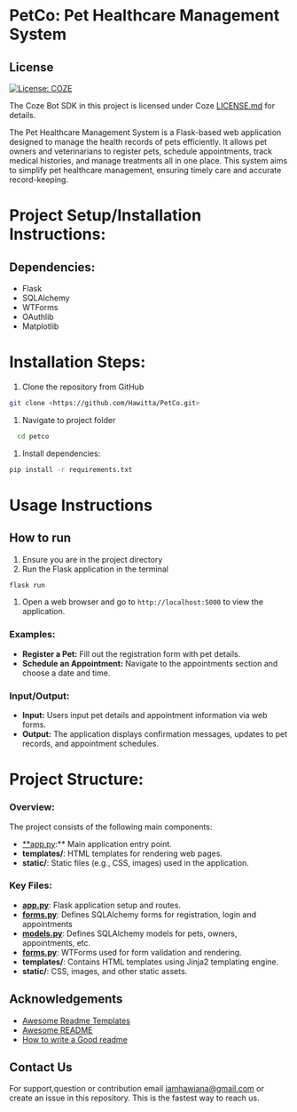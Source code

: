 # PetCo: Pet Healthcare Management System

## License

[![License: COZE](https://img.shields.io/badge/License-COZE-brightgreen.svg)](https://www.coze.com/docs/guides/osn?_lang=en)

The Coze Bot SDK in this project is licensed under Coze  [LICENSE.md](notion://www.notion.so/link/to/your/LICENSE.md) for details.

The Pet Healthcare Management System is a Flask-based web application designed to manage the health records of pets efficiently. It allows pet owners and veterinarians to register pets, schedule appointments, track medical histories, and manage treatments all in one place. This system aims to simplify pet healthcare management, ensuring timely care and accurate record-keeping.

# Project Setup/Installation Instructions:

## Dependencies:

- Flask
- SQLAlchemy
- WTForms
- OAuthlib
- Matplotlib

# Installation Steps:

1. Clone the repository from GitHub

```bash
git clone <https://github.com/Hawitta/PetCo.git>

```

1. Navigate to project folder

```bash
  cd petco

```

1. Install dependencies:

```bash
pip install -r requirements.txt

```

# Usage Instructions

## How to run

1. Ensure you are in the project directory
2. Run the Flask application in the terminal

```bash
flask run

```

1. Open a web browser and go to `http://localhost:5000` to view the application.

### Examples:

- **Register a Pet:** Fill out the registration form with pet details.
- **Schedule an Appointment:** Navigate to the appointments section and choose a date and time.

### Input/Output:

- **Input:** Users input pet details and appointment information via web forms.
- **Output:** The application displays confirmation messages, updates to pet records, and appointment schedules.


# Project Structure:

### Overview:

The project consists of the following main components:

- [**app.py](http://app.py/):** Main application entry point.
- **templates/**: HTML templates for rendering web pages.
- **static/**: Static files (e.g., CSS, images) used in the application.

### Key Files:

- [**app.py**](http://app.py/): Flask application setup and routes.
- [**forms.py**](http://forms.py/): Defines SQLAlchemy forms for registration, login and appointments
- [**models.py**](http://models.py/): Defines SQLAlchemy models for pets, owners, appointments, etc.
- [**forms.py**](http://forms.py/): WTForms used for form validation and rendering.
- **templates/**: Contains HTML templates using Jinja2 templating engine.
- **static/**: CSS, images, and other static assets.

## Acknowledgements

- [Awesome Readme Templates](https://awesomeopensource.com/project/elangosundar/awesome-README-templates)
- [Awesome README](https://github.com/matiassingers/awesome-readme)
- [How to write a Good readme](https://bulldogjob.com/news/449-how-to-write-a-good-readme-for-your-github-project)

## Contact Us

For support,question or contribution email [iamhawiana@gmail.com](mailto:iamhawiana@gmail.com) or create an issue in this repository. This is the fastest way to reach us.

